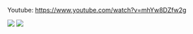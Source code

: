 Youtube: https://www.youtube.com/watch?v=mhYw8DZfw2g

<img src= "https://github.com/ozogulmert7/ASP.NET-Core-Veritaban--TodoList/blob/master/Screenshot_1.png">
<img src= "https://github.com/ozogulmert7/ASP.NET-Core-Veritaban--TodoList/blob/master/Screenshot_2.png">


